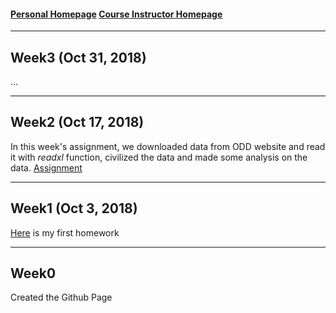 #### [Personal Homepage](https://emrekemerci.github.io/EmreKemerci/)	[Course Instructor Homepage](https://mef-bda503.github.io/)	
***
## Week3 (Oct 31, 2018)
...

***
## Week2 (Oct 17, 2018)
In this week's assignment, we downloaded data from ODD website and read it with *readxl* function, civilized the data and made some analysis on the data. 
[Assignment](AssignmentWeek2/AssignmentWeek2.html)

***
## Week1 (Oct 3, 2018)
[Here](AssignmentWeek1/AssignmentWeek1.html) is my first homework

***
## Week0
Created the Github Page

